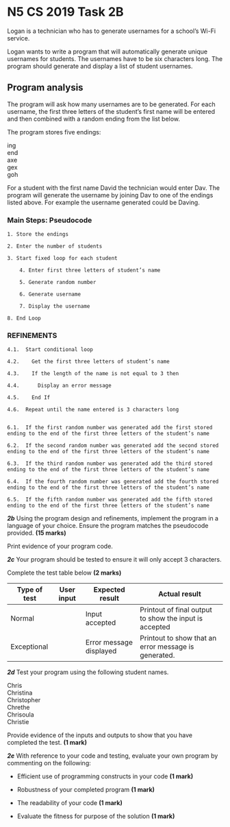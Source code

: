 # N5 CS 2019 Task 2B

Logan is a technician who has to generate usernames for a school’s Wi-Fi service.

Logan wants to write a program that will automatically generate unique usernames for students. The usernames have to be six characters long. The program should generate and display a list of student usernames.

## Program analysis

The program will ask how many usernames are to be generated. For each username, the first three letters of the student’s first name will be entered and then combined with a random ending from the list below.

The program stores five endings:

ing  
end  
axe  
gex  
goh

For a student with the first name David the technician would enter Dav. The program will generate the username by joining Dav to one of the endings listed above. For example the username generated could be Daving.

### Main Steps: Pseudocode

```
1. Store the endings

2. Enter the number of students

3. Start fixed loop for each student

    4. Enter first three letters of student’s name

    5. Generate random number

    6. Generate username

    7. Display the username

8. End Loop
```

### REFINEMENTS

```
4.1.  Start conditional loop

4.2.    Get the first three letters of student’s name

4.3.    If the length of the name is not equal to 3 then

4.4.      Display an error message

4.5.    End If

4.6.  Repeat until the name entered is 3 characters long


6.1.  If the first random number was generated add the first stored ending to the end of the first three letters of the student’s name

6.2.  If the second random number was generated add the second stored ending to the end of the first three letters of the student’s name

6.3.  If the third random number was generated add the third stored ending to the end of the first three letters of the student’s name

6.4.  If the fourth random number was generated add the fourth stored ending to the end of the first three letters of the student’s name

6.5.  If the fifth random number was generated add the fifth stored ending to the end of the first three letters of the student’s name

```

___2b___ Using the program design and refinements, implement the program in a language of your choice. Ensure the program matches the pseudocode provided. __(15 marks)__

Print evidence of your program code.

___2c___ Your program should be tested to ensure it will only accept 3 characters.

Complete the test table below __(2 marks)__

| Type of test | User input | Expected result | Actual result |
| --- | --- | --- | --- |
| Normal | | Input accepted | Printout of final output to show the input is accepted |
| Exceptional | | Error message displayed | Printout to show that an error message is generated. |

___2d___ Test your program using the following student names.

Chris  
Christina  
Christopher  
Chrethe  
Chrisoula  
Christie

Provide evidence of the inputs and outputs to show that you have completed the test. __(1 mark)__

___2e___ With reference to your code and testing, evaluate your own program by commenting on the following:

* Efficient use of programming constructs in your code __(1 mark)__

* Robustness of your completed program __(1 mark)__

* The readability of your code __(1 mark)__

* Evaluate the fitness for purpose of the solution __(1 mark)__
